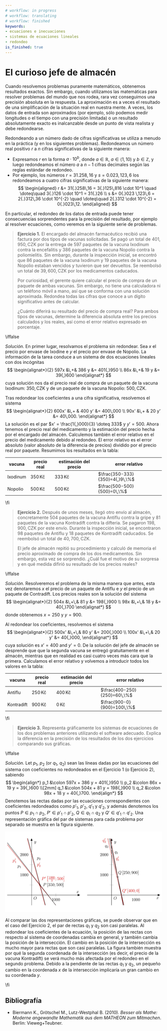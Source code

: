 ```yaml
---
# workflow: in progress
# workflow: translating
# workflow: finished
keywords:
- ecuaciones e inecuaciones
- sistemas de ecuaciones lineales
- redondeo
is_finished: true
---
```


# El curioso jefe de almacén

Cuando resolvemos problemas puramente matemáticos, obtenemos resultados exactos. 
Sin embargo, cuando utilizamos las matemáticas para resolver problemas del mundo que nos rodea, 
rara vez conseguimos una precisión absoluta en la respuesta. 
La aproximación es a veces el resultado de
una simplificación de la situación real en nuestra mente. 
A veces, los datos de entrada son aproximados 
(por ejemplo, sólo podemos medir longitudes o el tiempo con una precisión limitada) 
o un resultado absolutamente exacto es inalcanzable desde un punto de vista realista 
y debe redondearse.

Redondeando a un número dado de cifras significativas
se utiliza a menudo en la práctica (y en los siguientes problemas).
Redondeamos un número real positivo $r$ a $n$ cifras significativas de la siguiente manera:

* Expresamos $r$ en la forma $a \cdot 10^b$, donde $a \in \mathbb{R}$, $a \in \left\langle 1,10 \right)$ y $b \in \mathbb{Z}$,
y luego redondeamos el número $a$ a $n - 1$ cifras decimales según las reglas estándar de redondeo.
* Por ejemplo, los números $r = 31{.}258,16$ y $s = 0{.}023,123,6$
los redondeamos a cuatro cifras significativas de la siguiente manera:
$$
\begin{aligned}
r &= 31{.}258\,16 = 3{.}125\,816 \cdot 10^1 \quad \doteq\quad 3{.}126 \cdot 10^1 = 31{.}26 \\
s &= 0{.}023 \,123\,6 = 2{.}312\,36 \cdot 10^{-2} \quad \doteq\quad 2{.}312 \cdot 10^{-2} = 0{.}023\,12.
\end{aligned}
$$

En particular, el redondeo de los datos de entrada puede tener consecuencias sorprendentes para la precisión del resultado,
por ejemplo al resolver ecuaciones, como veremos en la siguiente serie de problemas.

> **Ejercicio 1.** El encargado del almacén farmacéutico recibió
una factura por dos tipos de vacunas solicitadas.
Se pagó un total de $401{,}950,\text{CZK}$ por la entrega de
$597$ paquetes de la vacuna Ixodinum contra la encefalitis
y $386$ paquetes de la vacuna Nopolio contra la poliomielitis.
Sin embargo, durante la inspección inicial, se encontró que $86$ paquetes
de la vacuna Ixodinum y $19$ paquetes de la vacuna Nopolio estaban vencidos
y tuvieron que ser devueltos. Se reembolsó un total de $39{,}600,\text{CZK}$
por los medicamentos caducados.
>
> Por curiosidad, el gerente
> quiere calcular el precio de compra de un paquete de ambas vacunas.
> Sin embargo, no tiene una calculadora ni un teléfono móvil a mano,
> así que se conforma con una solución aproximada.
> Redondea todas las cifras que conoce a un dígito significativo antes de calcular.
>
> ¿Cuánto diferirá su resultado del precio de compra real?
> Para ambos tipos de vacunas, determine la diferencia absoluta entre
> los precios calculados y los reales, así como el error relativo expresado en porcentaje.

\iffalse

*Solución.* En primer lugar, resolvamos el problema sin redondear. 
Sea $x$ el precio por envase de Ixodine e $y$ el precio por envase de Nopolio. 
La información de la tarea conduce a un sistema de dos ecuaciones lineales con dos incógnitas
$$
\begin{alignat*}{2}
597x &\,+& 386 y &= 401{,}950 \\
86x &\,+& 19 y &= 39{,}600
\end{alignat*}
$$
cuya solución nos da el precio real de compra
de un paquete de la vacuna Ixodinum: $350,\text{CZK}$
y de un paquete de la vacuna Nopolio: $500,\text{CZK}$.

Tras redondear los coeficientes a una cifra significativa, resolvemos el sistema
$$
\begin{alignat*}{2}
600x' &\,+ & 400 y' &= 400\,000 \\
90x' &\,+ & 20 y' &= 40\,000.
\end{alignat*}
$$
La solución es el par $x' = \frac{1{,}000}{3} \doteq 333$ y $y' = 500$.
Ahora tenemos el precio real del medicamento y la estimación del precio hecha por el encargado del almacén.
Calculemos también el error relativo en el precio del medicamento debido al redondeo.
El error relativo es el error absoluto (valor absoluto de la diferencia de precios)
dividido por el precio real por paquete.
Resumimos los resultados en la tabla:

| vacuna | precio real | estimación del precio | error relativo |
| ------------- | ------------- | --- | --- |
| Ixodinum  | $350\,\text{Kč}$  | $333\,\text{Kč}$ | $\frac{350-333}{350}=4{,}9\,\%$ |
| Nopolio | $500\,\text{Kč}$  | $500\,\text{Kč}$ | $\frac{500-500}{500}=0\,\%$ | 

\fi

> **Ejercicio 2.** Después de unos meses, llegó otro envío al almacén,
concretamente $504$ paquetes de la vacuna Antiflu contra la gripe
y $81$ paquetes de la vacuna Kontradift contra la difteria.
Se pagaron $198{,}900,\text{CZK}$ por este envío. Durante la inspección inicial,
se encontraron $98$ paquetes de Antiflu y $18$ paquetes de Kontradift caducados.
Se reembolsó un total de $40{,}700,\text{CZK}$.
>
> El jefe de almacén repitió su procedimiento
> y calculó de memoria el precio aproximado de compra de los dos medicamentos.
> Sin embargo, esta vez se sorprendió.
> ¿Cuál fue el motivo de su sorpresa
> y en qué medida difirió su resultado de los precios reales?

\iffalse

*Solución.* Resolveremos el problema de la misma manera que antes, 
esta vez denotaremos $x$ el precio de un paquete de Antiflu 
e $y$ el precio de un paquete de Contradift. 
Los precios reales son la solución del sistema
$$
\begin{alignat*}{2}
504x &\,+\,& 81 y &= 198{,}900 \\
98x &\,+\,& 18 y &= 40{,}700
\end{alignat*}
$$
donde obtenemos $x=250$ y $y=900$. 

Al redondear los coeficientes, resolvemos el sistema
$$
\begin{alignat*}{2}
500x' &\,+\,& 80 y' &= 200{,}000 \\
100x' &\,+\,& 20 y' &= 40{,}000,
\end{alignat*}
$$
cuya solución es $x'=400$ and $y'=0$.
De la solución del jefe de almacén se desprende que
que la segunda vacuna se entregó gratuitamente en el almacén,
mientras que en realidad es casi cuatro veces más cara que la primera.
Calculamos el error relativo y volvemos a introducir todos los valores en la tabla:

| vacuna | precio real | estimación del precio | error relativo |
| ------------- | ------------- | --- | --- |
| Antiflu  | $250\,\text{Kč}$  | $400\,\text{Kč}$ | $\frac{400-250}{250}=60\,\%$ |
| Kontradift | $900\,\text{Kč}$  | $0\,\text{Kč}$ | $\frac{900-0}{900}=100\,\%$ | 

\fi

> **Ejercicio 3.** Representa gráficamente los sistemas de ecuaciones
> de los dos problemas anteriores utilizando el software adecuado.
> Explica la diferencia en la precisión de los resultados de los dos ejercicios
> comparando sus gráficas.

\iffalse

*Solución.* Let $p_1$, $p_2$ (or $q_1$, $q_2$) sean las líneas 
dadas por las ecuaciones del sistema con coeficientes no redondeados 
en el Ejercicio 1 (o Ejercicio 2), sabiendo
$$
\begin{align*}
p_1 &\colon 597x + 386 y = 401{,}950 \\
p_2 &\colon 86x + 19 y = 39{,}600 \\[2mm]
q_1 &\colon 504x + 81 y = 198{,}900 \\
q_2 &\colon 98x + 18 y = 40{,}700.
\end{align*}
$$
Denotemos las rectas dadas por las ecuaciones correspondientes
con coeficientes redondeados como $p'_1$, $p'_2$, $q'_1$ y $q'_2$,
y además denotemos los puntos $P \in p_1 \cap p_2$, $P' \in p'_1 \cap p'_2$,
$Q \in q_1 \cap q_2$ y $Q' \in q'_1 \cap q'_2$.
Una representación gráfica del par de sistemas
para cada problema por separado se muestra en la figura siguiente.

![Representación gráfica del sistema](math4you_00023.jpg)

Al comparar las dos representaciones gráficas,
se puede observar que en el caso del Ejercicio 2,
el par de rectas $q_1$ y $q_2$ son casi paralelas.
Al redondear los coeficientes de la ecuación,
la posición de las rectas con respecto al sistema de coordenadas
cambia en general, y también cambia la posición de la intersección.
El cambio en la posición de la intersección es mucho
mayor para rectas que son casi paralelas.
La figura también muestra por qué la segunda coordenada de la intersección
(es decir, el precio de la vacuna Kontradift) se verá
mucho más afectada por el redondeo en el segundo problema.
Debido a la pendiente de las rectas $q_1$ y $q_2$,
un pequeño cambio en la coordenada $x$ de la intersección
implicaría un gran cambio en su coordenada $y$.

\fi

## Bibliografía

* Biermann K., Grötschel M., Lutz-Westphal B. (2010). *Besser als Mathe: Moderne angewandte Mathematik aus dem MATHEON zum Mitmachen*. Berlin: Vieweg+Teubner.

